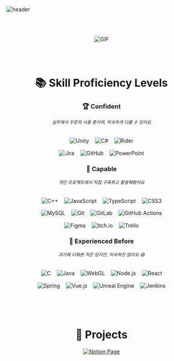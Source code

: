 ![header](https://capsule-render.vercel.app/api?type=waving&color=0:98ff98,100:00b386&height=160&section=header&text=%F0%9F%8C%B3%20Welcome%20to%20Garden's%20GitHub!%20%F0%9F%8E%89&fontSize=50&fontColor=ffffff&textBg=false&animation=twinkling&fontAlign=50&fontAlignY=30)

<br>
<br>
<p align="center">
  <img src="https://user-images.githubusercontent.com/74038190/212747903-e9bdf048-2dc8-41f9-b973-0e72ff07bfba.gif" alt="GIF" />
</p>
<br>
<br>


<div align="center" style="font-family: -apple-system, BlinkMacSystemFont, 'Segoe UI', Roboto, Oxygen,
Ubuntu, Cantarell, 'Open Sans', 'Helvetica Neue', sans-serif; max-width: 700px; margin: auto;">

  <h1>📚 Skill Proficiency Levels</h1>

  <h3>🏆 Confident</h3>
  <sub><i>실무에서 꾸준히 사용 중이며, 익숙하게 다룰 수 있어요</i></sub>
  <br>
  <br>
  <p>
    <img src="https://img.shields.io/badge/Unity-000000?style=flat&logo=unity&logoColor=white" alt="Unity" style="vertical-align: middle;"/>
    &nbsp;&nbsp;
    <img src="https://img.shields.io/badge/C%23-239120?style=flat&logo=csharp&logoColor=white" alt="C#" style="vertical-align: middle;" />
    &nbsp;&nbsp;
    <img src="https://img.shields.io/badge/Rider-000000?style=flat&logo=Rider&logoColor=white&labelColor=crimson" alt="Rider" style="vertical-align: middle;" />
  </p>

  <p>
    <img src="https://img.shields.io/badge/Jira-0A0FFF?style=flat&logo=jira&logoColor=white" alt="Jira" style="vertical-align: middle;" />
    &nbsp;&nbsp;
    <img src="https://img.shields.io/badge/GitHub-121011?style=flat&logo=github&logoColor=white" alt="GitHub" style="vertical-align: middle;" />
    &nbsp;&nbsp;
    <img src="https://img.shields.io/badge/PowerPoint-B7472A?style=flat&logo=microsoft-powerpoint&logoColor=white" alt="PowerPoint" style="vertical-align: middle;" />
  </p>

  <h3>💪 Capable</h3>
  <sub><i>개인 프로젝트에서 직접 구축하고 활용해봤어요</i></sub>
  <br>
  <br>

  <p>
    <img src="https://img.shields.io/badge/C++-00599C?style=flat&logo=c%2B%2B&logoColor=white" alt="C++" style="vertical-align: middle;" />
    &nbsp;&nbsp;
    <img src="https://img.shields.io/badge/JavaScript-F7DF1E?style=flat&logo=javascript&logoColor=black" alt="JavaScript" style="vertical-align: middle;" />
    &nbsp;&nbsp;
    <img src="https://img.shields.io/badge/TypeScript-007ACC?style=flat&logo=typescript&logoColor=white" alt="TypeScript" style="vertical-align: middle;" />
    &nbsp;&nbsp;
    <img src="https://img.shields.io/badge/CSS3-1572B6?style=flat&logo=css3&logoColor=white" alt="CSS3" style="vertical-align: middle;" />
  </p>

  <p>
    <img src="https://img.shields.io/badge/MySQL-4479A1?style=flat&logo=mysql&logoColor=white" alt="MySQL" style="vertical-align: middle;" />
    &nbsp;&nbsp;
    <img src="https://img.shields.io/badge/Git-F05033?style=flat&logo=git&logoColor=white" alt="Git" style="vertical-align: middle;" />
    &nbsp;&nbsp;
    <img src="https://img.shields.io/badge/GitLab-181717?style=flat&logo=gitlab&logoColor=white" alt="GitLab" style="vertical-align: middle;" />
    &nbsp;&nbsp;
    <img src="https://img.shields.io/badge/GitHub%20Actions-2671E5?style=flat&logo=githubactions&logoColor=white" alt="GitHub Actions" style="vertical-align: middle;" />
  </p>

  <p>
    <img src="https://img.shields.io/badge/Figma-F24E1E?style=flat&logo=figma&logoColor=white" alt="Figma" style="vertical-align: middle;" />
    &nbsp;&nbsp;
    <img src="https://img.shields.io/badge/Itch.io-FF0B34?style=flat&logo=itchdotio&logoColor=white" alt="Itch.io" style="vertical-align: middle;" />
    &nbsp;&nbsp;
    <img src="https://img.shields.io/badge/Trello-026AA7?style=flat&logo=trello&logoColor=white" alt="Trello" style="vertical-align: middle;" />
  </p>

  <h3>🤔 Experienced Before</h3>
  <sub><i>과거에 다뤄본 적은 있지만, 익숙하진 않아요 😅</i></sub>
  <br>
  <br>

  <p>
    <img src="https://img.shields.io/badge/C-00599C?style=flat&logo=c&logoColor=white" alt="C" style="vertical-align: middle;" />
    &nbsp;&nbsp;
    <img src="https://img.shields.io/badge/Java-ED8B00?style=flat&logo=openjdk&logoColor=white" alt="Java" style="vertical-align: middle;" />
    &nbsp;&nbsp;
    <img src="https://img.shields.io/badge/WebGL-990000?style=flat&logo=webgl&logoColor=white" alt="WebGL" style="vertical-align: middle;" />
    &nbsp;&nbsp;
    <img src="https://img.shields.io/badge/Node.js-6DA55F?style=flat&logo=node.js&logoColor=white" alt="Node.js" style="vertical-align: middle;" />
    &nbsp;&nbsp;
    <img src="https://img.shields.io/badge/React-20232A?style=flat&logo=react&logoColor=61DAFB" alt="React" style="vertical-align: middle;" />
  </p>

  <p>
    <img src="https://img.shields.io/badge/Spring-6DB33F?style=flat&logo=spring&logoColor=white" alt="Spring" style="vertical-align: middle;" />
    &nbsp;&nbsp;
    <img src="https://img.shields.io/badge/Vue.js-35495E?style=flat&logo=vuedotjs&logoColor=4FC08D" alt="Vue.js" style="vertical-align: middle;" />
    &nbsp;&nbsp;
    <img src="https://img.shields.io/badge/Unreal%20Engine-313131?style=flat&logo=unrealengine&logoColor=white" alt="Unreal Engine" style="vertical-align: middle;" />
    &nbsp;&nbsp;
    <img src="https://img.shields.io/badge/Jenkins-2C5263?style=flat&logo=jenkins&logoColor=white" alt="Jenkins" style="vertical-align: middle;" />
  </p>

  <br /><br /><br />

  <h1>🌟 Projects</h1>

  <a href="https://www.notion.so/Project-LIST-21b1c410bfd680ce881adeaa19e8f052?source=copy_link" target="_blank" rel="noopener noreferrer" style="display: inline-block;">
    <img src="https://img.shields.io/badge/Notion_Page-000000?style=for-the-badge&logo=notion&logoColor=white" alt="Notion Page" />
  </a>

</div>



